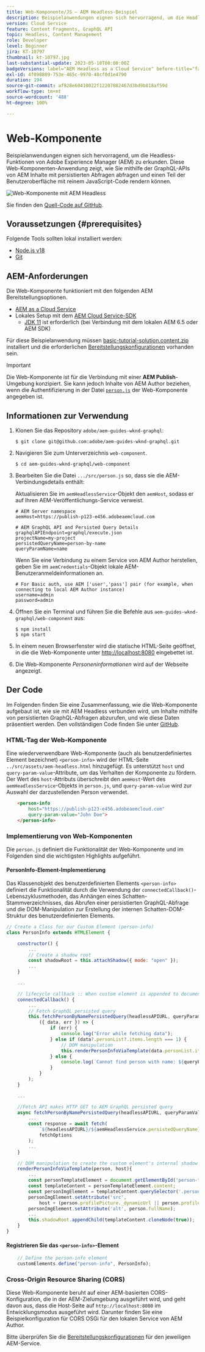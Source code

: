 ```yaml
---
title: Web-Komponente/JS – AEM Headless-Beispiel
description: Beispielanwendungen eignen sich hervorragend, um die Headless-Funktionen von Adobe Experience Manager (AEM) zu erkunden. Diese Web-Komponente/JS-Anwendung zeigt, wie Sie Inhalte mithilfe der GraphQL-APIs von AEM über persistierte Abfragen abfragen können.
version: Cloud Service
feature: Content Fragments, GraphQL API
topic: Headless, Content Management
role: Developer
level: Beginner
jira: KT-10797
thumbnail: kt-10797.jpg
last-substantial-update: 2023-05-10T00:00:00Z
badgeVersions: label="AEM Headless as a Cloud Service" before-title="false"
exl-id: 4f090809-753e-465c-9970-48cf0d1e4790
duration: 194
source-git-commit: af928e60410022f12207082467d3bd9b818af59d
workflow-type: tm+mt
source-wordcount: '488'
ht-degree: 100%

---
```


# Web-Komponente

Beispielanwendungen eignen sich hervorragend, um die Headless-Funktionen von Adobe Experience Manager (AEM) zu erkunden. Diese Web-Komponenten-Anwendung zeigt, wie Sie mithilfe der GraphQL-APIs von AEM Inhalte mit persistierten Abfragen abfragen und einen Teil der Benutzeroberfläche mit reinem JavaScript-Code rendern können.

![Web-Komponente mit AEM Headless](./assets/web-component/web-component.png)

Sie finden den [Quell-Code auf GitHub](https://github.com/adobe/aem-guides-wknd-graphql/tree/main/web-component).

## Voraussetzungen {#prerequisites}

Folgende Tools sollten lokal installiert werden:

+ [Node.js v18](https://nodejs.org/de/)
+ [Git](https://git-scm.com/)

## AEM-Anforderungen

Die Web-Komponente funktioniert mit den folgenden AEM Bereitstellungsoptionen.

+ [AEM as a Cloud Service](https://experienceleague.adobe.com/docs/experience-manager-cloud-service/content/implementing/deploying/overview.html?lang=de)
+ Lokales Setup mit dem [AEM Cloud Service-SDK](https://experienceleague.adobe.com/docs/experience-manager-learn/cloud-service/local-development-environment-set-up/overview.html?lang=de)
   + [JDK 11](https://experience.adobe.com/#/downloads/content/software-distribution/en/general.html?1_group.propertyvalues.property=.%2Fjcr%3Acontent%2Fmetadata%2Fdc%3AsoftwareType&amp;1_group.propertyvalues.operation=equals&amp;1_group.propertyvalues.0_values=software-type%3Atooling&amp;fulltext=Oracle%7E+JDK%7E+11%7E&amp;orderby=%40jcr%3Acontent%2Fjcr%3AlastModified&amp;orderby.sort=desc&amp;layout=list&amp;p.offset=0&amp;p.limit=14) ist erforderlich (bei Verbindung mit dem lokalen AEM 6.5 oder AEM SDK)

Für diese Beispielanwendung müssen [basic-tutorial-solution.content.zip](../multi-step/assets/explore-graphql-api/basic-tutorial-solution.content.zip) installiert und die erforderlichen [Bereitstellungskonfigurationen](../deployment/web-component.md) vorhanden sein.


>[!IMPORTANT]
>
>Die Web-Komponente ist für die Verbindung mit einer __AEM Publish__-Umgebung konzipiert. Sie kann jedoch Inhalte von AEM Author beziehen, wenn die Authentifizierung in der Datei [`person.js`](https://github.com/adobe/aem-guides-wknd-graphql/blob/main/web-component/src/person.js#L11) der Web-Komponente angegeben ist.

## Informationen zur Verwendung

1. Klonen Sie das Repository `adobe/aem-guides-wknd-graphql`:

   ```shell
   $ git clone git@github.com:adobe/aem-guides-wknd-graphql.git
   ```

1. Navigieren Sie zum Unterverzeichnis `web-component`.

   ```shell
   $ cd aem-guides-wknd-graphql/web-component
   ```

1. Bearbeiten Sie die Datei `.../src/person.js` so, dass sie die AEM-Verbindungsdetails enthält:

   Aktualisieren Sie im `aemHeadlessService`-Objekt den `aemHost`, sodass er auf Ihren AEM-Veröffentlichungs-Service verweist.

   ```plain
   # AEM Server namespace
   aemHost=https://publish-p123-e456.adobeaemcloud.com
   
   # AEM GraphQL API and Persisted Query Details
   graphqlAPIEndpoint=graphql/execute.json
   projectName=my-project
   persistedQueryName=person-by-name
   queryParamName=name
   ```

   Wenn Sie eine Verbindung zu einem Service von AEM Author herstellen, geben Sie im `aemCredentials`-Objekt lokale AEM-Benutzeranmeldeinformationen an.

   ```plain
   # For Basic auth, use AEM ['user','pass'] pair (for example, when connecting to local AEM Author instance)
   username=admin
   password=admin
   ```

1. Öffnen Sie ein Terminal und führen Sie die Befehle aus `aem-guides-wknd-graphql/web-component` aus:

   ```shell
   $ npm install
   $ npm start
   ```

1. In einem neuen Browserfenster wird die statische HTML-Seite geöffnet, in die die Web-Komponente unter [http://localhost:8080](http://localhost:8080) eingebettet ist.
1. Die Web-Komponente _Personeninformationen_ wird auf der Webseite angezeigt.

## Der Code

Im Folgenden finden Sie eine Zusammenfassung, wie die Web-Komponente aufgebaut ist, wie sie mit AEM Headless verbunden wird, um Inhalte mithilfe von persistierten GraphQL-Abfragen abzurufen, und wie diese Daten präsentiert werden. Den vollständigen Code finden Sie unter [GitHub](https://github.com/adobe/aem-guides-wknd-graphql/tree/main/web-component).

### HTML-Tag der Web-Komponente

Eine wiederverwendbare Web-Komponente (auch als benutzerdefiniertes Element bezeichnet) `<person-info>` wird der HTML-Seite `../src/assets/aem-headless.html` hinzugefügt. Es unterstützt `host` und `query-param-value`-Attribute, um das Verhalten der Komponente zu fördern. Der Wert des `host`-Attributs überschreibt den `aemHost`-Wert des `aemHeadlessService`-Objekts in `person.js`, und `query-param-value` wird zur Auswahl der darzustellenden Person verwendet.

```html
    <person-info 
        host="https://publish-p123-e456.adobeaemcloud.com"
        query-param-value="John Doe">
    </person-info>
```

### Implementierung von Web-Komponenten

Die `person.js` definiert die Funktionalität der Web-Komponente und im Folgenden sind die wichtigsten Highlights aufgeführt.

#### PersonInfo-Element-Implementierung

Das Klassenobjekt des benutzerdefinierten Elements `<person-info>` definiert die Funktionalität durch die Verwendung der `connectedCallback()`-Lebenszyklusmethoden, das Anhängen eines Schatten-Stammverzeichnisses, das Abrufen einer persistierten GraphQL-Abfrage und die DOM-Manipulation zur Erstellung der internen Schatten-DOM-Struktur des benutzerdefinierten Elements.

```javascript
// Create a Class for our Custom Element (person-info)
class PersonInfo extends HTMLElement {

    constructor() {
        ...
        // Create a shadow root
        const shadowRoot = this.attachShadow({ mode: "open" });
        ...
    }

    ...

    // lifecycle callback :: When custom element is appended to document
    connectedCallback() {
        ...
        // Fetch GraphQL persisted query
        this.fetchPersonByNamePersistedQuery(headlessAPIURL, queryParamValue).then(
            ({ data, err }) => {
                if (err) {
                    console.log("Error while fetching data");
                } else if (data?.personList?.items.length === 1) {
                    // DOM manipulation
                    this.renderPersonInfoViaTemplate(data.personList.items[0], host);
                } else {
                    console.log(`Cannot find person with name: ${queryParamValue}`);
                }
            }
        );
    }

    ...

    //Fetch API makes HTTP GET to AEM GraphQL persisted query
    async fetchPersonByNamePersistedQuery(headlessAPIURL, queryParamValue) {
        ...
        const response = await fetch(
            `${headlessAPIURL}/${aemHeadlessService.persistedQueryName}${encodedParam}`,
            fetchOptions
        );
        ...
    }

    // DOM manipulation to create the custom element's internal shadow DOM structure
    renderPersonInfoViaTemplate(person, host){
        ...
        const personTemplateElement = document.getElementById('person-template');
        const templateContent = personTemplateElement.content;
        const personImgElement = templateContent.querySelector('.person_image');
        personImgElement.setAttribute('src',
            host + (person.profilePicture._dynamicUrl || person.profilePicture._path));
        personImgElement.setAttribute('alt', person.fullName);
        ...
        this.shadowRoot.appendChild(templateContent.cloneNode(true));
    }
}
```

#### Registrieren Sie das `<person-info>`-Element

```javascript
    // Define the person-info element
    customElements.define("person-info", PersonInfo);
```

### Cross-Origin Resource Sharing (CORS)

Diese Web-Komponente beruht auf einer AEM-basierten CORS-Konfiguration, die in der AEM-Zielumgebung ausgeführt wird, und geht davon aus, dass die Host-Seite auf `http://localhost:8080` im Entwicklungsmodus ausgeführt wird. Darunter finden Sie eine Beispielkonfiguration für CORS OSGi für den lokalen Service von AEM Author.

Bitte überprüfen Sie die [Bereitstellungskonfigurationen](../deployment/web-component.md) für den jeweiligen AEM-Service.
